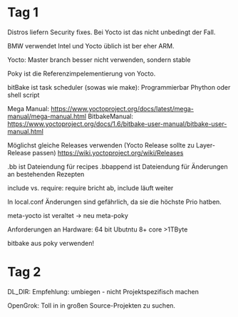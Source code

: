 # Tag 1

Distros liefern Security fixes. Bei Yocto ist das nicht unbedingt der Fall.

BMW verwendet Intel und Yocto üblich ist ber eher ARM.

Yocto: Master branch besser nicht verwenden, sondern stable

Poky ist die Referenzimpelementierung von Yocto.

bitBake ist task scheduler (sowas wie make): Programmierbar Phython oder shell script

Mega Manual: https://www.yoctoproject.org/docs/latest/mega-manual/mega-manual.html
BitbakeManual: https://www.yoctoproject.org/docs/1.6/bitbake-user-manual/bitbake-user-manual.html

Möglichst gleiche Releases verwenden (Yocto Release sollte zu Layer-Release passen)
https://wiki.yoctoproject.org/wiki/Releases

.bb ist Dateiendung für recipes
.bbappend ist Dateiendung für Änderungen an bestehenden Rezepten

include vs. require: require bricht ab, include läuft weiter

In local.conf Änderungen sind gefährlich, da sie die höchste Prio hatben.

meta-yocto ist veraltet -> neu meta-poky

Anforderungen an Hardware:
64 bit Ubutntu 8+ core >1TByte

bitbake aus poky verwenden!

# Tag 2

DL_DIR: Empfehlung: umbiegen - nicht Projektspezifisch machen

OpenGrok: Toll in in großen Source-Projekten zu suchen.
